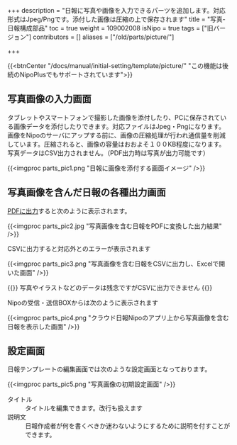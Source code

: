 +++
description = "日報に写真や画像を入力できるパーツを追加します。対応形式はJpeg/Pngです。添付した画像は圧縮の上で保存されます"
title = "写真-日報構成部品"
toc = true
weight = 109002008
isNipo = true
tags = ["旧バージョン"]
contributors = []
aliases = ["/old/parts/picture/"]

+++

{{<btnCenter "/docs/manual/initial-setting/template/picture/" "この機能は後続のNipoPlusでもサポートされています">}}

## 写真画像の入力画面

タブレットやスマートフォンで撮影した画像を添付したり、PCに保存されている画像データを添付したりできます。対応ファイルはJpeg・Pngになります。  
画像をNipoのサーバにアップする前に、画像の圧縮処理が行われ通信量を削減しています。圧縮されると、画像の容量はおおよそ１００KB程度になります。  
写真データはCSV出力されません。（PDF出力時は写真が出力可能です）  

{{<imgproc parts_pic1.png "日報に画像を添付する画面イメージ" />}}

## 写真画像を含んだ日報の各種出力画面

[PDFに出力](/old/manual/pdf/)すると次のように表示されます。

{{<imgproc parts_pic2.jpg "写真画像を含む日報をPDFに変換した出力結果" />}}

CSVに出力すると対応外とのエラーが表示されます

{{<imgproc parts_pic3.png "写真画像を含む日報をCSVに出力し、Excelで開いた画面" />}}

{{<alice pos="left" icon="default">}}
写真やイラストなどのデータは残念ですがCSVに出力できません
{{</alice>}}

Nipoの受信・送信BOXからは次のように表示されます

{{<imgproc parts_pic4.png "クラウド日報Nipoのアプリ上から写真画像を含む日報を表示した画面" />}}

## 設定画面

日報テンプレートの編集画面では次のような設定画面となっております。

{{<imgproc parts_pic5.png "写真画像の初期設定画面" />}}


<dl>
  <dt>タイトル</dt>
  <dd>タイトルを編集できます。改行も扱えます</dd>
  <dt>説明文</dt>
  <dd>日報作成者が何を書くべきか迷わないようにするために説明を付すことができます。</dd>
</dl>
